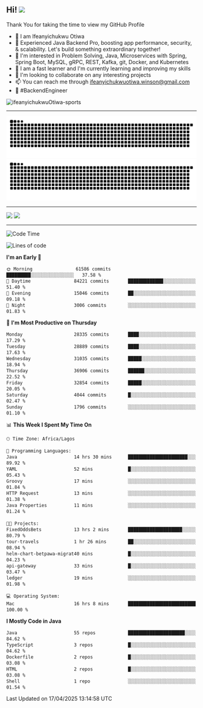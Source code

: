 <!-- BLOG-POST-LIST:START --><!-- BLOG-POST-LIST:END -->

## Hi! <img src="https://media.giphy.com/media/hvRJCLFzcasrR4ia7z/giphy.gif" width="4%"> 

Thank You for taking the time to view my GitHub Profile

- 👋 I am Ifeanyichukwu Otiwa
- 🚀 Experienced Java Backend Pro, boosting app performance, security, & scalability. Let's build something extraordinary together!
- 👀 I'm interested in Problem Solving, Java, Microservices with Spring, Spring Boot, MySQL, gRPC, REST, Kafka, git, Docker, and Kubernetes
- 🌱 I am a fast learner and I'm currently learning and improving my skills
- 💞️ I'm looking to collaborate on any interesting projects
- 📫 You can reach me through ifeanyichukwuotiwa.winson@gmail.com
- 🚀 #BackendEngineer

<p align="left" marginTop="10px"> <img src="https://komarev.com/ghpvc/?username=ifeanyichukwuOtiwa-sports&label=Profile%20views&color=0e75b6&style=for-the-badge" alt="ifeanyichukwuOtiwa-sports" /> </p>

***

<!--🐍📈SNAKEGRAPH / 🌐WEBSITE: https://github.com/Platane/snk -->
![github contribution grid snake animation](https://raw.githubusercontent.com/ifeanyichukwuOtiwa-sports/ifeanyichukwuOtiwa-sports/output/github-contribution-grid-snake-dark.svg#gh-dark-mode-only)![github contribution grid snake animation](https://raw.githubusercontent.com/ifeanyichukwuOtiwa-sports/ifeanyichukwuOtiwa-sports/output/github-contribution-grid-snake.svg#gh-light-mode-only)

***

<p float="left">
  <img float="left" src="https://github-readme-stats.vercel.app/api?username=ifeanyichukwuOtiwa-sports&count_private=true&include_all_commits=true&theme=react&show_icons=true" />
  <img float="right" src="https://github-readme-stats.vercel.app/api/top-langs/?username=ifeanyichukwuOtiwa-sports&layout=compact&show_icons=true&theme=react" /> 
</p>

***



<!--START_SECTION:waka-->
![Code Time](http://img.shields.io/badge/Code%20Time-3%2C627%20hrs%204%20mins-blue)

![Lines of code](https://img.shields.io/badge/From%20Hello%20World%20I%27ve%20Written-46.1%20million%20lines%20of%20code-blue)

**I'm an Early 🐤** 

```text
🌞 Morning                61586 commits       █████████░░░░░░░░░░░░░░░░   37.58 % 
🌆 Daytime                84221 commits       █████████████░░░░░░░░░░░░   51.40 % 
🌃 Evening                15046 commits       ██░░░░░░░░░░░░░░░░░░░░░░░   09.18 % 
🌙 Night                  3006 commits        ░░░░░░░░░░░░░░░░░░░░░░░░░   01.83 % 
```
📅 **I'm Most Productive on Thursday** 

```text
Monday                   28335 commits       ████░░░░░░░░░░░░░░░░░░░░░   17.29 % 
Tuesday                  28889 commits       ████░░░░░░░░░░░░░░░░░░░░░   17.63 % 
Wednesday                31035 commits       █████░░░░░░░░░░░░░░░░░░░░   18.94 % 
Thursday                 36906 commits       ██████░░░░░░░░░░░░░░░░░░░   22.52 % 
Friday                   32854 commits       █████░░░░░░░░░░░░░░░░░░░░   20.05 % 
Saturday                 4044 commits        █░░░░░░░░░░░░░░░░░░░░░░░░   02.47 % 
Sunday                   1796 commits        ░░░░░░░░░░░░░░░░░░░░░░░░░   01.10 % 
```


📊 **This Week I Spent My Time On** 

```text
🕑︎ Time Zone: Africa/Lagos

💬 Programming Languages: 
Java                     14 hrs 30 mins      ██████████████████████░░░   89.92 % 
YAML                     52 mins             █░░░░░░░░░░░░░░░░░░░░░░░░   05.43 % 
Groovy                   17 mins             ░░░░░░░░░░░░░░░░░░░░░░░░░   01.84 % 
HTTP Request             13 mins             ░░░░░░░░░░░░░░░░░░░░░░░░░   01.38 % 
Java Properties          11 mins             ░░░░░░░░░░░░░░░░░░░░░░░░░   01.24 % 

🐱‍💻 Projects: 
FixedOddsBets            13 hrs 2 mins       ████████████████████░░░░░   80.79 % 
tour-travels             1 hr 26 mins        ██░░░░░░░░░░░░░░░░░░░░░░░   08.94 % 
helm-chart-betpawa-migrat40 mins             █░░░░░░░░░░░░░░░░░░░░░░░░   04.23 % 
api-gateway              33 mins             █░░░░░░░░░░░░░░░░░░░░░░░░   03.47 % 
ledger                   19 mins             ░░░░░░░░░░░░░░░░░░░░░░░░░   01.98 % 

💻 Operating System: 
Mac                      16 hrs 8 mins       █████████████████████████   100.00 % 
```

**I Mostly Code in Java** 

```text
Java                     55 repos            █████████████████████░░░░   84.62 % 
TypeScript               3 repos             █░░░░░░░░░░░░░░░░░░░░░░░░   04.62 % 
Dockerfile               2 repos             █░░░░░░░░░░░░░░░░░░░░░░░░   03.08 % 
HTML                     2 repos             █░░░░░░░░░░░░░░░░░░░░░░░░   03.08 % 
Shell                    1 repo              ░░░░░░░░░░░░░░░░░░░░░░░░░   01.54 % 
```




 Last Updated on 17/04/2025 13:14:58 UTC
<!--END_SECTION:waka-->

<!--
<p align="center">
![trophy](https://github-profile-trophy.vercel.app/?username=ifeanyichukwuOtiwa-sports&theme=onedark) (https://github.com/ryo-ma/github-profile-trophy)
</p>
-->

<!---
ifeanyi-otiwa/ifeanyi-otiwa is a ✨ special ✨ repository because its `README.md` (this file) appears on your GitHub profile.
You can click the Preview link to take a look at your changes.
--->
